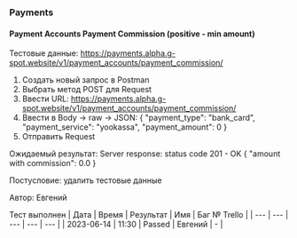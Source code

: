 ### Payments
#### Payment Accounts Payment Commission (positive - min amount)

Тестовые данные: https://payments.alpha.g-spot.website/v1/payment_accounts/payment_commission/


1. Создать новый запрос в Postman
2. Выбрать метод POST для Request
3. Ввести URL: https://payments.alpha.g-spot.website/v1/payment_accounts/payment_commission/
4. Ввести в Body -> raw -> JSON:
{
  "payment_type": "bank_card",
  "payment_service": "yookassa",
  "payment_amount": 0
}
5. Отправить Request

Ожидаемый результат: Server response: status code 201 - OK
{
    "amount with commission": 0.0
}


Постусловие: удалить тестовые данные

Автор: Евгений

Тест выполнен
| Дата | Время | Результат | Имя | Баг № Trello |
| --- | --- | --- | --- | --- |
| 2023-06-14 | 11:30 | Passed | Евгений | - | 